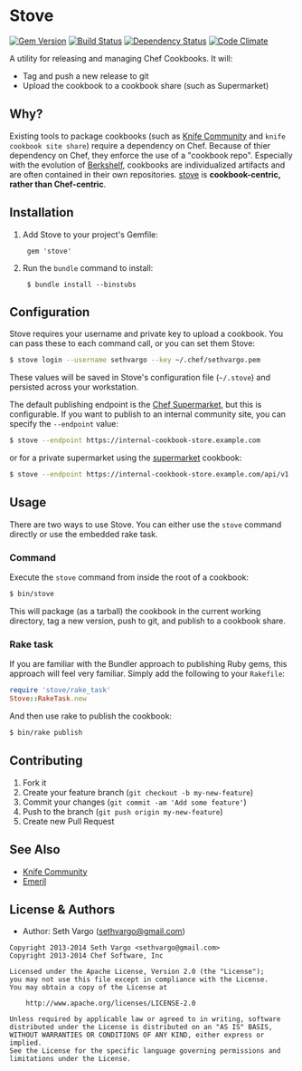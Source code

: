 Stove
=====
[![Gem Version](http://img.shields.io/gem/v/stove.svg)][gem]
[![Build Status](http://img.shields.io/travis/sethvargo/stove.svg)][travis]
[![Dependency Status](http://img.shields.io/gemnasium/sethvargo/stove.svg)][gemnasium]
[![Code Climate](http://img.shields.io/codeclimate/github/sethvargo/stove.svg)][codeclimate]

[gem]: https://rubygems.org/gems/stove
[travis]: http://travis-ci.org/sethvargo/stove
[gemnasium]: https://gemnasium.com/sethvargo/stove
[codeclimate]: https://codeclimate.com/github/sethvargo/stove

A utility for releasing and managing Chef Cookbooks. It will:

- Tag and push a new release to git
- Upload the cookbook to a cookbook share (such as Supermarket)


Why?
----
Existing tools to package cookbooks (such as [Knife Community](https://github.com/miketheman/knife-community) and `knife cookbook site share`) require a dependency on Chef. Because of thier dependency on Chef, they enforce the use of a "cookbook repo". Especially with the evolution of [Berkshelf](https://github.com/RiotGames/berkshelf), cookbooks are individualized artifacts and are often contained in their own repositories. [stove](https://github.com/sethvargo/stove) is **cookbook-centric, rather than Chef-centric**.


Installation
------------
1. Add Stove to your project's Gemfile:

        gem 'stove'

2. Run the `bundle` command to install:

        $ bundle install --binstubs


Configuration
-------------
Stove requires your username and private key to upload a cookbook. You can pass these to each command call, or you can set them Stove:

```bash
$ stove login --username sethvargo --key ~/.chef/sethvargo.pem
```

These values will be saved in Stove's configuration file (`~/.stove`) and persisted across your workstation.

The default publishing endpoint is the [Chef Supermarket](https://supermarket.getchef.com), but this is configurable. If you want to publish to an internal community site, you can specify the `--endpoint` value:

```bash
$ stove --endpoint https://internal-cookbook-store.example.com
```

or for a private supermarket using the [supermarket](https://supermarket.getchef.com/cookbooks/supermarket) cookbook:

```bash
$ stove --endpoint https://internal-cookbook-store.example.com/api/v1
```

Usage
-----
There are two ways to use Stove. You can either use the `stove` command directly or use the embedded rake task.

### Command
Execute the `stove` command from inside the root of a cookbook:

```bash
$ bin/stove
```

This will package (as a tarball) the cookbook in the current working directory, tag a new version, push to git, and publish to a cookbook share.

### Rake task
If you are familiar with the Bundler approach to publishing Ruby gems, this approach will feel very familiar. Simply add the following to your `Rakefile`:

```ruby
require 'stove/rake_task'
Stove::RakeTask.new
```

And then use rake to publish the cookbook:

```bash
$ bin/rake publish
```


Contributing
------------
1. Fork it
2. Create your feature branch (`git checkout -b my-new-feature`)
3. Commit your changes (`git commit -am 'Add some feature'`)
4. Push to the branch (`git push origin my-new-feature`)
5. Create new Pull Request


See Also
--------
- [Knife Community](https://github.com/miketheman/knife-community)
- [Emeril](https://github.com/fnichol/emeril)


License & Authors
-----------------
- Author: Seth Vargo (sethvargo@gmail.com)

```text
Copyright 2013-2014 Seth Vargo <sethvargo@gmail.com>
Copyright 2013-2014 Chef Software, Inc

Licensed under the Apache License, Version 2.0 (the "License");
you may not use this file except in compliance with the License.
You may obtain a copy of the License at

    http://www.apache.org/licenses/LICENSE-2.0

Unless required by applicable law or agreed to in writing, software
distributed under the License is distributed on an "AS IS" BASIS,
WITHOUT WARRANTIES OR CONDITIONS OF ANY KIND, either express or implied.
See the License for the specific language governing permissions and
limitations under the License.
```
